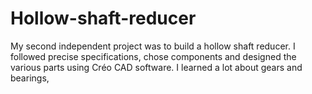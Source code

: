 # Hollow-shaft-reducer
My second independent project was to build a hollow shaft reducer. I followed precise specifications, chose components and designed the various parts using Créo CAD software. I learned a lot about gears and bearings, 
